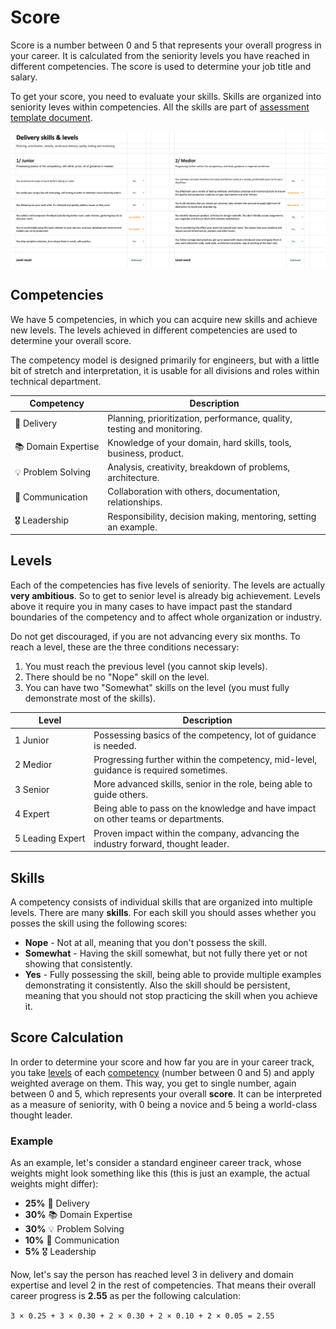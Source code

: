# Score

Score is a number between 0 and 5 that represents your overall progress in your career. It is calculated from the seniority levels you have reached in different competencies. The score is used to determine your job title and salary.

To get your score, you need to evaluate your skills. Skills are organized into seniority leves within competencies. All the skills are part of [assessment template document](https://github.com/Carvago/career-framework/blob/main/assessment-template.xlsx).

![image](./assets/assessment-template-example.png)

## Competencies

We have 5 competencies, in which you can acquire new skills and achieve new levels. The levels achieved in different competencies are used to determine your overall score.

The competency model is designed primarily for engineers, but with a little bit of stretch and interpretation, it is usable for all divisions and roles within technical department.

| Competency          | Description                                                             |
| ------------------- | ----------------------------------------------------------------------- |
| 🚚 Delivery         | Planning, prioritization, performance, quality, testing and monitoring. |
| 📚 Domain Expertise | Knowledge of your domain, hard skills, tools, business, product.        |
| 💡 Problem Solving  | Analysis, creativity, breakdown of problems, architecture.              |
| 💬 Communication    | Collaboration with others, documentation, relationships.                |
| 🎖️ Leadership       | Responsibility, decision making, mentoring, setting an example.         |

## Levels

Each of the competencies has five levels of seniority. The levels are actually **very ambitious**. So to get to senior level is already big achievement. Levels above it require you in many cases to have impact past the standard boundaries of the competency and to affect whole organization or industry.

Do not get discouraged, if you are not advancing every six months. To reach a level, these are the three conditions necessary:

1. You must reach the previous level (you cannot skip levels).
2. There should be no "Nope" skill on the level.
3. You can have two "Somewhat" skills on the level (you must fully demonstrate most of the skills).

| Level            | Description                                                                           |
| ---------------- | ------------------------------------------------------------------------------------- |
| 1 Junior         | Possessing basics of the competency, lot of guidance is needed.                       |
| 2 Medior         | Progressing further within the competency, mid-level, guidance is required sometimes. |
| 3 Senior         | More advanced skills, senior in the role, being able to guide others.                 |
| 4 Expert         | Being able to pass on the knowledge and have impact on other teams or departments.    |
| 5 Leading Expert | Proven impact within the company, advancing the industry forward, thought leader.     |

## Skills

A competency consists of individual skills that are organized into multiple levels. There are many **skills**. For each skill you should asses whether you posses the skill using the following scores:

- **Nope** - Not at all, meaning that you don't possess the skill.
- **Somewhat** - Having the skill somewhat, but not fully there yet or not showing that consistently.
- **Yes** - Fully possessing the skill, being able to provide multiple examples demonstrating it consistently. Also the skill should be persistent, meaning that you should not stop practicing the skill when you achieve it.

## Score Calculation

In order to determine your score and how far you are in your career track, you take [levels](#levels) of each [competency](#competencies) (number between 0 and 5) and apply weighted average on them. This way, you get to single number, again between 0 and 5, which represents your overall **score**. It can be interpreted as a measure of seniority, with 0 being a novice and 5 being a world-class thought leader.

### Example

As an example, let's consider a standard engineer career track, whose weights might look something like this (this is just an example, the actual weights might differ):

- **25%** 🚚 Delivery
- **30%** 📚 Domain Expertise
- **30%** 💡 Problem Solving
- **10%** 💬 Communication
- **5%** 🎖️ Leadership

Now, let's say the person has reached level 3 in delivery and domain expertise and level 2 in the rest of competencies. That means their overall career progress is **2.55** as per the following calculation:

`3 × 0.25 + 3 × 0.30 + 2 × 0.30 + 2 × 0.10 + 2 × 0.05 = 2.55`
